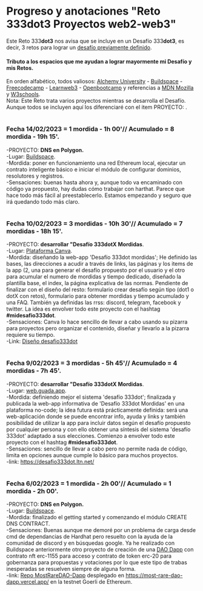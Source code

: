 # Progreso y anotaciones "Reto 333dot3 Proyectos web2-web3"
Este Reto 333**dot3** nos avisa que se incluye en un Desafío 333**dot3**, es decir, 3 retos para lograr un [desafío previamente definido](https://github.com/Eccedev/Desafio-333dot3-JS-ETH-PROJ).  
#### Tributo a los espacios que me ayudan a lograr mayormente mi Desafío y mis Retos.  
En orden alfabético, todos valiosos: [Alchemy University](https://university.alchemy.com/home) - [Buildspace](https://buildspace.so/) - [Freecodecamp](https://www.freecodecamp.org/learn) - [Learnweb3](https://learnweb3.io/) - [Openbootcamp](https://open-bootcamp.com/) y referencias a [MDN Mozilla](https://developer.mozilla.org/es/docs/Learn/JavaScript) y [W3schools](https://www.w3schools.com/js/default.asp).  
Nota: Este Reto trata varios proyectos mientras se desarrolla el Desafío. Aunque todos se incluyen aquí los diferenciaré con el item PROYECTO: .  
# 
### Fecha 14/02/2023 = 1 mordida - 1h 00'// Acumulado = 8 mordida - 19h 15'.    
-PROYECTO: **DNS en Polygon.**    
-Lugar: [Buildspace](https://buildspace.so/p/build-polygon-ens).    
-Mordida: poner en funcionamiento una red Ethereum local, ejecutar un contrato inteligente básico e iniciar el módulo de configurar dominios, resolutores y registros.    
-Sensaciones: buenas hasta ahora y, aunque todo va encaminado con código ya propuesto, hay dudas cómo trabajar con harthat. Parece que hace todo más fácil al preestablecerlo. Estamos empezando y seguro que irá quedando todo más claro.   
# 
### Fecha 10/02/2023 = 3 mordidas - 10h 30'// Acumulado = 7 mordidas - 18h 15'.  
-PROYECTO: **desarrollar "Desafío 333dotX Mordidas**.    
-Lugar: [Plataforma Canva](https://www.canva.com/).      
-Mordida: diseñando la web-app 'Desafío 333dot mordidas'; He definido las bases, las direcciones a acudir a través de links, las páginas y los items de la app (2, una para generar el desafío propuesto por el usuario y el otro para acumular el numero de mordidas y tiempo dedicado, diseñado la plantilla base, el index, la página explicativa de las normas. Pendiente de finalizar con el diseño del resto: formulario crear desafío según tipo (dot1 o dotX con retos), formulario para obtener mordidas y tiempo acumulado y una FAQ. También ya definidas las rrss: discord, telegram, facebook y twitter. La idea es envolver todo este proyecto con el hashtag **#midesafio333dot**.    
-Sensaciones: Canva lo hace sencillo de llevar a cabo usando su pizarra para proyectos pero organizar el contenido, diseñar y llevarlo a la pizarra requiere su tiempo.    
-Link: [Diseño desafio333dot](https://www.canva.com/design/DAFaL8Zw_HQ/yFwQbhcrLSPFVXKrJS6fWQ/view?utm_content=DAFaL8Zw_HQ&utm_campaign=designshare&utm_medium=link2&utm_source=sharebutton)   
# 
### Fecha 9/02/2023 = 3 mordidas - 5h 45'// Acumulado = 4 mordidas - 7h 45'.    
-PROYECTO: **desarrollar "Desafío 333dotX Mordidas**.  
-Lugar: [web.guada.app](https://web.guada.app/).    
-Mordida: definiendo mejor el sistema 'desafío 333dot'; finalizada y publicada la web-app informativa de 'Desafío 333dot Mordidas' en una plataforma no-code; la idea futura está prácticamente definida: será una web-aplicación donde se puede encontrar info, ayuda y links y también posibilidad de utilizar la app para incluir datos según el desafío propuesto por cualquier persona y con ello obtener una síntesis del sistema 'desafío 333dot' adaptado a sus elecciones. Comienzo a envolver todo este proyecto con el hashtag **#midesafio333dot**.  
-Sensaciones: sencillo de llevar a cabo pero no permite nada de código, limita en opciones aunque cumple lo básico para muchos proyectos.  
-link: https://desafio333dot.ltn.net/  
# 
### Fecha 6/02/2023 = 1 mordida - 2h 00'// Acumulado = 1 mordida - 2h 00'.    
-PROYECTO: **DNS en Polygon.**    
-Lugar: [Buildspace](https://buildspace.so/p/build-polygon-ens).    
-Mordida: finalizado el getting started y comenzando el módulo CREATE DNS CONTRACT.    
-Sensaciones: Buenas aunque me demoré por un problema de carga desde cmd de dependancias de Hardhat pero resuelto con la ayuda de la comunidad de discord y en búsquedas google. Ya he realizado con Buildspace anteriormente otro proyecto de creación de una [DAO Dapp](https://github.com/Eccedev/MostRareDAO-Dapp) con contrato nft erc-1155 para acceso y contrato de token erc-20 para gobernanza para propuestas y votaciones por lo que este tipo de trabas inesperadas se resuelven siempre de alguna forma.   
-link: [Repo MostRareDAO-Dapp](https://github.com/Eccedev/MostRareDAO-Dapp) desplegado en https://most-rare-dao-dapp.vercel.app/ en la testnet Goerli de Ethereum.

